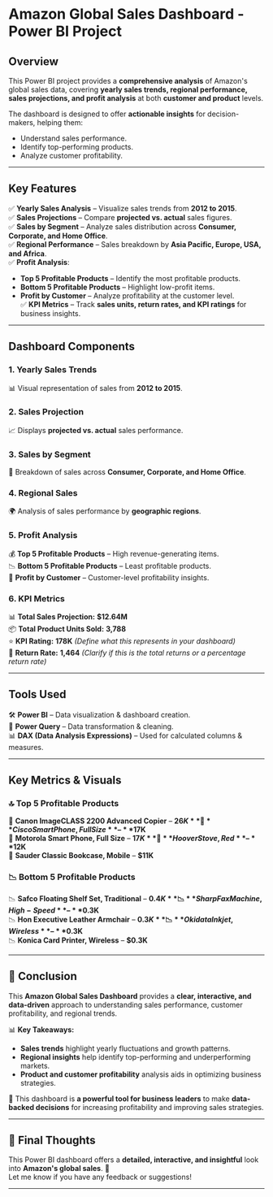 # Amazon Global Sales Dashboard - Power BI Project  

## Overview  
This Power BI project provides a **comprehensive analysis** of Amazon's global sales data, covering **yearly sales trends, regional performance, sales projections, and profit analysis** at both **customer and product** levels.  

The dashboard is designed to offer **actionable insights** for decision-makers, helping them:  
- Understand sales performance.  
- Identify top-performing products.  
- Analyze customer profitability.  

---

## Key Features  
✅ **Yearly Sales Analysis** – Visualize sales trends from **2012 to 2015**.  
✅ **Sales Projections** – Compare **projected vs. actual** sales figures.  
✅ **Sales by Segment** – Analyze sales distribution across **Consumer, Corporate, and Home Office**.  
✅ **Regional Performance** – Sales breakdown by **Asia Pacific, Europe, USA, and Africa**.  
✅ **Profit Analysis**:  
   - **Top 5 Profitable Products** – Identify the most profitable products.  
   - **Bottom 5 Profitable Products** – Highlight low-profit items.  
   - **Profit by Customer** – Analyze profitability at the customer level.  
✅ **KPI Metrics** – Track **sales units, return rates, and KPI ratings** for business insights.  

---

## Dashboard Components  
### 1. Yearly Sales Trends  
📊 Visual representation of sales from **2012 to 2015**.  

### 2. Sales Projection  
📈 Displays **projected vs. actual** sales performance.  

### 3. Sales by Segment  
🛒 Breakdown of sales across **Consumer, Corporate, and Home Office**.  

### 4. Regional Sales  
🌍 Analysis of sales performance by **geographic regions**.  

### 5. Profit Analysis  
💰 **Top 5 Profitable Products** – High revenue-generating items.  
📉 **Bottom 5 Profitable Products** – Least profitable products.  
👥 **Profit by Customer** – Customer-level profitability insights.  

### 6. KPI Metrics  
📊 **Total Sales Projection:** **$12.64M**  
📦 **Total Product Units Sold:** **3,788**  
⭐ **KPI Rating:** **178K** *(Define what this represents in your dashboard)*  
🔄 **Return Rate:** **1,464** *(Clarify if this is the total returns or a percentage return rate)*  

---

## Tools Used  
🛠 **Power BI** – Data visualization & dashboard creation.  
🔄 **Power Query** – Data transformation & cleaning.  
📊 **DAX (Data Analysis Expressions)** – Used for calculated columns & measures.  

---


## Key Metrics & Visuals  

### 🔝 Top 5 Profitable Products  
📌 **Canon ImageCLASS 2200 Advanced Copier** – **$26K**  
📌 **Cisco Smart Phone, Full Size** – **$17K**  
📌 **Motorola Smart Phone, Full Size** – **$17K**  
📌 **Hoover Stove, Red** – **$12K**  
📌 **Sauder Classic Bookcase, Mobile** – **$11K**  

### 📉 Bottom 5 Profitable Products  
📉 **Safco Floating Shelf Set, Traditional** – **$0.4K**  
📉 **Sharp Fax Machine, High-Speed** – **$0.3K**  
📉 **Hon Executive Leather Armchair** – **$0.3K**  
📉 **Okidata Inkjet, Wireless** – **$0.3K**  
📉 **Konica Card Printer, Wireless** – **$0.3K**  

---

## 📌 Conclusion  
This **Amazon Global Sales Dashboard** provides a **clear, interactive, and data-driven** approach to understanding sales performance, customer profitability, and regional trends.  

📊 **Key Takeaways:**  
- **Sales trends** highlight yearly fluctuations and growth patterns.  
- **Regional insights** help identify top-performing and underperforming markets.  
- **Product and customer profitability** analysis aids in optimizing business strategies.  

🚀 This dashboard is **a powerful tool for business leaders** to make **data-backed decisions** for increasing profitability and improving sales strategies.  

---

## 📢 Final Thoughts  
This Power BI dashboard offers a **detailed, interactive, and insightful** look into **Amazon's global sales**. 🚀  
Let me know if you have any feedback or suggestions!  

---
